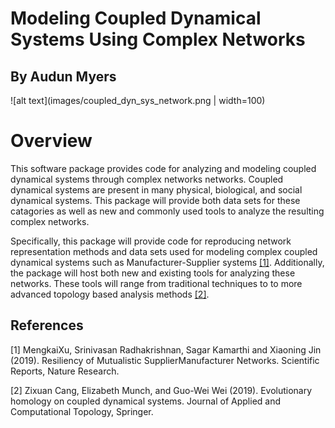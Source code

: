 # Modeling Coupled Dynamical Systems Using Complex Networks
## By Audun Myers

![alt text](images/coupled_dyn_sys_network.png | width=100)

# Overview

This software package provides code for analyzing and modeling coupled dynamical systems through complex networks networks. Coupled dynamical systems are present in many physical, biological, and social dynamical systems. This package will provide both data sets for these catagories as well as new and commonly used tools to analyze the resulting complex networks.

Specifically, this package will provide code for reproducing network representation methods and data sets used for modeling complex coupled dynamical systems such as Manufacturer-Supplier systems [[1]](#1). Additionally, the package will host both new and existing tools for analyzing these networks. These tools will range from traditional techniques to to more advanced topology based analysis methods [[2]](#2).

## References
<a id="1">[1]</a> 
MengkaiXu, Srinivasan Radhakrishnan, Sagar Kamarthi and Xiaoning Jin (2019). 
Resiliency of Mutualistic SupplierManufacturer Networks. 
Scientific Reports, Nature Research.

<a id="1">[2]</a> 
Zixuan Cang, Elizabeth Munch, and Guo-Wei Wei (2019). 
Evolutionary homology on coupled dynamical systems. 
Journal of Applied and Computational Topology, Springer.
